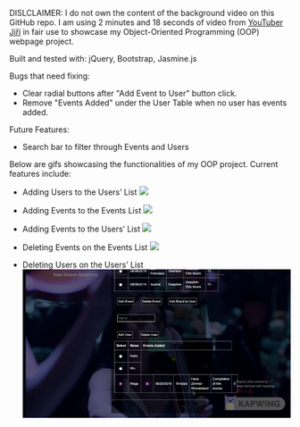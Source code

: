 DISLCLAIMER:  I do not own the content of the background video on this GitHub repo. I am using 2 minutes and 18 seconds of video from [YouTuber Jiří](https://www.youtube.com/watch?v=Y1UiD2sxoWo) in fair use to showcase my Object-Oriented Programming (OOP) webpage project. 

Built and tested with: jQuery, Bootstrap, Jasmine.js

Bugs that need fixing: 
- Clear radial buttons after "Add Event to User" button click.
- Remove "Events Added" under the User Table when no user has events added.  


Future Features: 
- Search bar to filter through Events and Users

Below are gifs showcasing the functionalities of my OOP project. 
Current features include: 

- Adding Users to the Users’ List
![](AddUser.gif)


- Adding Events to the Events List
![](AddEvent.gif)


- Adding Events to the Users’ List
![](AddEventToUser.gif)


- Deleting Events on the Events List
![](DeleteEvent.gif)


- Deleting Users on the Users’ List
![](DeleteEventfromUser.gif)